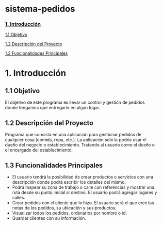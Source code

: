 # sistema-pedidos

### [1. Introducción](#introduccion)
[1.1 Objetivo](#objetivo)

[1.2 Descripción del Proyecto](#descripcion)

[1.3 Funcionalidades Principales](#funcionalidades)


# 1. Introducción <a name="introduccion"></a>

## 1.1 Objetivo <a name="objetivo"></a>
El objetivo de este programa es llevar un control y gestión de pedidos donde tengamos que entregarlo en algún lugar.

## 1.2 Descripción del Proyecto <a name="descripcion"></a>
Programa que consista en una aplicación para gestionar pedidos de cualquier cosa (comida, ropa, etc.). La aplicación solo la podría usar el dueño del negocio o establecimiento. Tratando al usuario como el dueño o el encargado del establecimiento.

## 1.3 Funcionalidades Principales <a name="funcionalidades"></a>
- El usuario tendrá la posibilidad de crear productos o servicios con una descripción donde podrá escribir los detalles del mismo.
- Podrá mapear su zona de trabajo o calle con referencias y mostrar una ruta desde su punto inicial al destino. El usuario podrá agregar lugares y calles.
- Crear pedidos con el cliente que lo hizo. El usuario será el que cree las notas de los pedidos, su ubicación y sus productos.
- Visualizar todos los pedidos, ordenarlos por nombre o id.
- Guardar clientes con su información.
